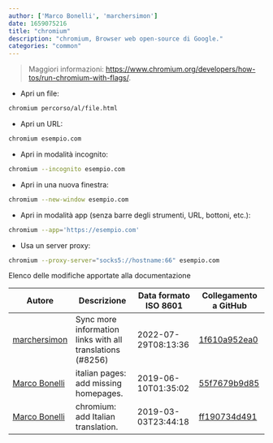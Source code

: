 ```yaml
---
author: ['Marco Bonelli', 'marchersimon']
date: 1659075216
title: "chromium"
description: "chromium, Browser web open-source di Google."
categories: "common"
---
```

> Maggiori informazioni: <https://www.chromium.org/developers/how-tos/run-chromium-with-flags/>.

- Apri un file:

```bash
chromium percorso/al/file.html
```

- Apri un URL:

```bash
chromium esempio.com
```

- Apri in modalità incognito:

```bash
chromium --incognito esempio.com
```

- Apri in una nuova finestra:

```bash
chromium --new-window esempio.com
```

- Apri in modalità app (senza barre degli strumenti, URL, bottoni, etc.):

```bash
chromium --app='https://esempio.com'
```

- Usa un server proxy:

```bash
chromium --proxy-server="socks5://hostname:66" esempio.com
```
Elenco delle modifiche apportate alla documentazione


Autore | Descrizione | Data formato ISO 8601 | Collegamento a GitHub
------|-----|-----|-----
[marchersimon](mailto:50295997+marchersimon@users.noreply.github.com) | Sync more information links with all translations (#8256) | 2022-07-29T08:13:36 | [1f610a952ea0](https://github.com/tldr-pages/tldr/commit/1f610a952ea0d53e0a1bdbd1246ef81f24db2f3f)
[Marco Bonelli](mailto:marco@mebeim.net) | italian pages: add missing homepages. | 2019-06-10T01:35:02 | [55f7679b9d85](https://github.com/tldr-pages/tldr/commit/55f7679b9d85480f6c81738bd32c7901a1db36fe)
[Marco Bonelli](mailto:mb5.marcob@gmail.com) | chromium: add Italian translation. | 2019-03-03T23:44:18 | [ff190734d491](https://github.com/tldr-pages/tldr/commit/ff190734d491e6361f30ad21644dac660831b67f)

